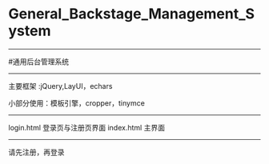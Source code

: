 # General_Backstage_Management_System

********************

#通用后台管理系统

********************

主要框架 :jQuery,LayUI，echars

小部分使用：模板引擎，cropper，tinymce

********************

login.html  登录页与注册页界面
index.html  主界面

********************

请先注册，再登录



